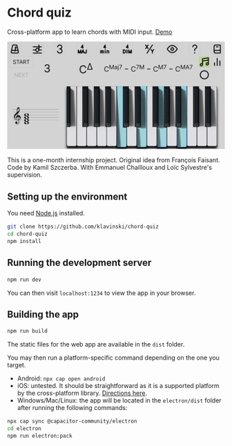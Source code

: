 # Chord quiz

Cross-platform app to learn chords with MIDI input. [Demo](https://chord-quiz.netlify.app)

![Screenshot](./screenshot.png)

This is a one-month internship project. Original idea from François Faisant. Code by Kamil Szczerba. With Emmanuel Chailloux and Loïc Sylvestre's supervision.

## Setting up the environment

You need [Node.js](https://nodejs.org/en/download/current/) installed.

```bash
git clone https://github.com/klavinski/chord-quiz
cd chord-quiz
npm install
```

## Running the development server

```bash
npm run dev
```

You can then visit `localhost:1234` to view the app in your browser.

## Building the app

```bash
npm run build
```

The static files for the web app are available in the `dist` folder.

You may then run a platform-specific command depending on the one you target.

* Android: `npx cap open android`
* iOS: untested. It should be straightforward as it is a supported platform by the cross-platform library. [Directions here](https://capacitorjs.com/docs/ios).
* Windows/Mac/Linux: the app will be located in the `electron/dist` folder after running the following commands:

```bash
npx cap sync @capacitor-community/electron
cd electron
npm run electron:pack
```